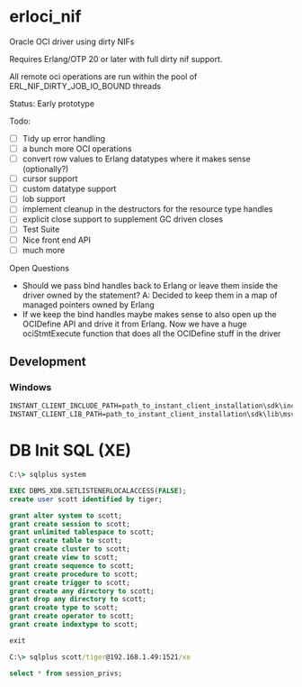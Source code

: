 # erloci_nif
Oracle OCI driver using dirty NIFs

Requires Erlang/OTP 20 or later with full dirty nif support.

All remote oci operations are run within the pool of ERL_NIF_DIRTY_JOB_IO_BOUND threads

Status: Early prototype

Todo:

- [ ] Tidy up error handling
- [ ] a bunch more OCI operations
- [ ] convert row values to Erlang datatypes where it makes sense (optionally?)
- [ ] cursor support
- [ ] custom datatype support
- [ ] lob support
- [ ] implement cleanup in the destructors for the resource type handles
- [ ] explicit close support to supplement GC driven closes
- [ ] Test Suite
- [ ] Nice front end API
- [ ] much more

Open Questions
- Should we pass bind handles back to Erlang or leave them inside the driver owned by the statement?
    A: Decided to keep them in a map of managed pointers owned by Erlang
- If we keep the bind handles maybe makes sense to also open up the OCIDefine API and drive it from Erlang.
  Now we have a huge ociStmtExecute function that does all the OCIDefine stuff in the driver

## Development
### Windows
```bat
INSTANT_CLIENT_INCLUDE_PATH=path_to_instant_client_installation\sdk\include
INSTANT_CLIENT_LIB_PATH=path_to_instant_client_installation\sdk\lib\msvc
```

# DB Init SQL (XE)
```cmd
C:\> sqlplus system
```
```sql
EXEC DBMS_XDB.SETLISTENERLOCALACCESS(FALSE);
create user scott identified by tiger;

grant alter system to scott;
grant create session to scott;
grant unlimited tablespace to scott;
grant create table to scott;
grant create cluster to scott;
grant create view to scott;
grant create sequence to scott;
grant create procedure to scott;
grant create trigger to scott;
grant create any directory to scott;
grant drop any directory to scott;
grant create type to scott;
grant create operator to scott;
grant create indextype to scott;

exit
```
```cmd
C:\> sqlplus scott/tiger@192.168.1.49:1521/xe
```
```sql
select * from session_privs;
```
